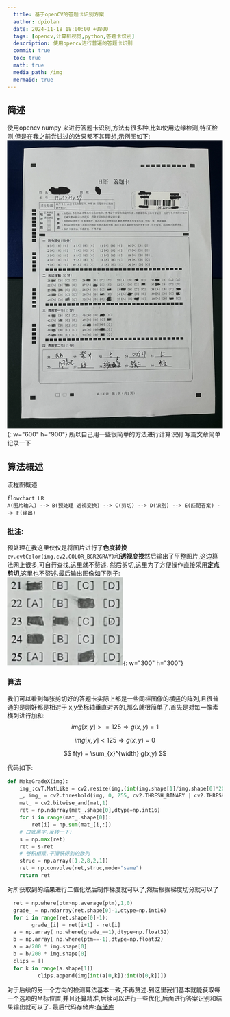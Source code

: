 ```yaml
---
  title: 基于openCV的答题卡识别方案
  author: dpiolan
  date: 2024-11-18 18:00:00 +0800
  tags: [opencv,计算机视觉,python,答题卡识别]
  description: 使用opencv进行普遍的答题卡识别
  commit: true
  toc: true
  math: true
  media_path: /img
  mermaid: true
---
```


## 简述

使用opencv numpy 来进行答题卡识别,方法有很多种,比如使用边缘检测,特征检测,但是在我之前尝试过的效果都不甚理想,示例图如下: ![](/img/AnswerCard-test-cp.webp){: w="600" h="900"}
所以自己用一些很简单的方法进行计算识别 写篇文章简单记录一下

## 算法概述
流程图概述
```mermaid
flowchart LR
A(图片输入) --> B(预处理 透视变换) --> C(剪切) --> D(识别) --> E(匹配答案) --> F(输出)
```
### 批注:
  预处理在我这里仅仅是将图片进行了**色度转换** `cv.cvtColor(img,cv2.COLOR_BGR2GRAY)`和**透视变换**然后输出了平整图片,这边算法网上很多,可自行查找,这里就不赘述. 然后剪切,这里为了方便操作直接采用**定点剪切**,这里也不赘述.最后输出图像如下例子:
![](/img/Question_1_0.webp){: w="300" h="300"}

### 算法
  我们可以看到每张剪切好的答题卡实际上都是一些同样图像的横竖的阵列,且很普通的是刚好都是相对于 x,y坐标轴垂直对齐的,那么就很简单了.首先是对每一像素横列进行加和:
$$
  img[x,y] >= 125 \Rightarrow g(x,y) = 1 
$$

$$
  img[x,y] < 125 \Rightarrow g(x,y) = 0 
$$

$$
  f(y) = \sum_{x}^{width} g(x,y) 
$$


代码如下:

```python
def MakeGradeX(img):
    img_:cvT.MatLike = cv2.resize(img,(int(img.shape[1]/img.shape[0]*200),200))
    _, img_ = cv2.threshold(img, 0, 255, cv2.THRESH_BINARY | cv2.THRESH_OTSU)
    mat_ = cv2.bitwise_and(mat,1)    
    ret = np.ndarray(mat_.shape[0],dtype=np.int16)
    for i in range(mat_.shape[0]):
        ret[i] = np.sum(mat_[i,:])
    # 白底黑字,反转一下:
    s = np.max(ret)
    ret = s-ret
    # 卷积相乘,平滑获得到的数列
    struc = np.array([1,2,8,2,1])
    ret = np.convolve(ret,struc,mode="same")
    return ret
```
对所获取到的结果进行二值化然后制作梯度就可以了,然后根据梯度切分就可以了
```python
  ret = np.where(ptm>np.average(ptm),1,0)
  grade_ = np.ndarray(ret.shape[0]-1,dtype=np.int16)
  for i in range(ret.shape[0]-1):
        grade_[i] = ret[i+1] - ret[i]
  a = np.array( np.where(grade_==1),dtype=np.float32)
  b = np.array( np.where(ptm==-1),dtype=np.float32)
  a = a/200 * img.shape[0]
  b = b/200 * img.shape[0]
  clips = []
  for k in range(a.shape[1])
          clips.append(img[int(a[0,k]):int(b[0,k])])

```
对于后续的另一个方向的检测算法基本一致,不再赘述.到这里我们基本就能获取每一个选项的坐标位置,并且还算精准,后续可以进行一些优化,后面进行答案识别和结果输出就可以了.
最后代码存储库:[存储库](https://github.com/dpiolan/AnswerCard)
